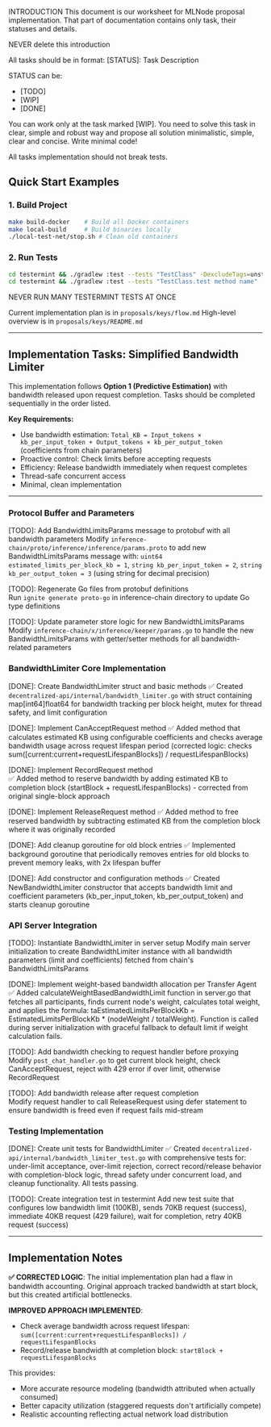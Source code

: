 INTRODUCTION
This document is our worksheet for MLNode proposal implementation. That part of documentation contains only task, their statuses and details.

NEVER delete this introduction

All tasks should be in format:
[STATUS]: Task
    Description

STATUS can be:
- [TODO]
- [WIP]
- [DONE]

You can work only at the task marked [WIP]. You need to solve this task in clear, simple and robust way and propose all solution minimalistic, simple, clear and concise. Write minimal code!

All tasks implementation should not break tests.

## Quick Start Examples

### 1. Build Project
```bash
make build-docker    # Build all Docker containers
make local-build     # Build binaries locally  
./local-test-net/stop.sh # Clean old containers
```

### 2. Run Tests
```bash
cd testermint && ./gradlew :test --tests "TestClass" -DexcludeTags=unstable,exclude  # Specific class, stable only
cd testermint && ./gradlew :test --tests "TestClass.test method name"    # Specific test method
```

NEVER RUN MANY TESTERMINT TESTS AT ONCE

Current implementation plan is in `proposals/keys/flow.md`
High-level overview is in `proposals/keys/README.md`

------

## Implementation Tasks: Simplified Bandwidth Limiter

This implementation follows **Option 1 (Predictive Estimation)** with bandwidth released upon request completion. Tasks should be completed sequentially in the order listed.

**Key Requirements:**
- Use bandwidth estimation: `Total_KB = Input_tokens × kb_per_input_token + Output_tokens × kb_per_output_token` (coefficients from chain parameters)
- Proactive control: Check limits before accepting requests  
- Efficiency: Release bandwidth immediately when request completes
- Thread-safe concurrent access
- Minimal, clean implementation

---

### Protocol Buffer and Parameters

[TODO]: Add BandwidthLimitsParams message to protobuf with all bandwidth parameters
    Modify `inference-chain/proto/inference/inference/params.proto` to add new BandwidthLimitsParams message with: `uint64 estimated_limits_per_block_kb = 1`, `string kb_per_input_token = 2`, `string kb_per_output_token = 3` (using string for decimal precision)

[TODO]: Regenerate Go files from protobuf definitions  
    Run `ignite generate proto-go` in inference-chain directory to update Go type definitions

[TODO]: Update parameter store logic for new BandwidthLimitsParams
    Modify `inference-chain/x/inference/keeper/params.go` to handle the new BandwidthLimitsParams with getter/setter methods for all bandwidth-related parameters

### BandwidthLimiter Core Implementation  

[DONE]: Create BandwidthLimiter struct and basic methods
    ✅ Created `decentralized-api/internal/bandwidth_limiter.go` with struct containing map[int64]float64 for bandwidth tracking per block height, mutex for thread safety, and limit configuration

[DONE]: Implement CanAcceptRequest method
    ✅ Added method that calculates estimated KB using configurable coefficients and checks average bandwidth usage across request lifespan period (corrected logic: checks sum([current:current+requestLifespanBlocks]) / requestLifespanBlocks)

[DONE]: Implement RecordRequest method  
    ✅ Added method to reserve bandwidth by adding estimated KB to completion block (startBlock + requestLifespanBlocks) - corrected from original single-block approach

[DONE]: Implement ReleaseRequest method
    ✅ Added method to free reserved bandwidth by subtracting estimated KB from the completion block where it was originally recorded

[DONE]: Add cleanup goroutine for old block entries
    ✅ Implemented background goroutine that periodically removes entries for old blocks to prevent memory leaks, with 2x lifespan buffer

[DONE]: Add constructor and configuration methods
    ✅ Created NewBandwidthLimiter constructor that accepts bandwidth limit and coefficient parameters (kb_per_input_token, kb_per_output_token) and starts cleanup goroutine

### API Server Integration

[TODO]: Instantiate BandwidthLimiter in server setup
    Modify main server initialization to create BandwidthLimiter instance with all bandwidth parameters (limit and coefficients) fetched from chain's BandwidthLimitsParams

[DONE]: Implement weight-based bandwidth allocation per Transfer Agent  
    ✅ Added calculateWeightBasedBandwidthLimit function in server.go that fetches all participants, finds current node's weight, calculates total weight, and applies the formula: taEstimatedLimitsPerBlockKb = EstimatedLimitsPerBlockKb * (nodeWeight / totalWeight). Function is called during server initialization with graceful fallback to default limit if weight calculation fails.

[TODO]: Add bandwidth checking to request handler before proxying
    Modify `post_chat_handler.go` to get current block height, check CanAcceptRequest, reject with 429 error if over limit, otherwise RecordRequest

[TODO]: Add bandwidth release after request completion  
    Modify request handler to call ReleaseRequest using defer statement to ensure bandwidth is freed even if request fails mid-stream

### Testing Implementation

[DONE]: Create unit tests for BandwidthLimiter
    ✅ Created `decentralized-api/internal/bandwidth_limiter_test.go` with comprehensive tests for: under-limit acceptance, over-limit rejection, correct record/release behavior with completion-block logic, thread safety under concurrent load, and cleanup functionality. All tests passing.

[TODO]: Create integration test in testermint
    Add new test suite that configures low bandwidth limit (100KB), sends 70KB request (success), immediate 40KB request (429 failure), wait for completion, retry 40KB request (success)

---

## Implementation Notes

**✅ CORRECTED LOGIC**: The initial implementation plan had a flaw in bandwidth accounting. Original approach tracked bandwidth at start block, but this created artificial bottlenecks. 

**IMPROVED APPROACH IMPLEMENTED**: 
- Check average bandwidth across request lifespan: `sum([current:current+requestLifespanBlocks]) / requestLifespanBlocks`
- Record/release bandwidth at completion block: `startBlock + requestLifespanBlocks`

This provides:
- More accurate resource modeling (bandwidth attributed when actually consumed)
- Better capacity utilization (staggered requests don't artificially compete)
- Realistic accounting reflecting actual network load distribution
